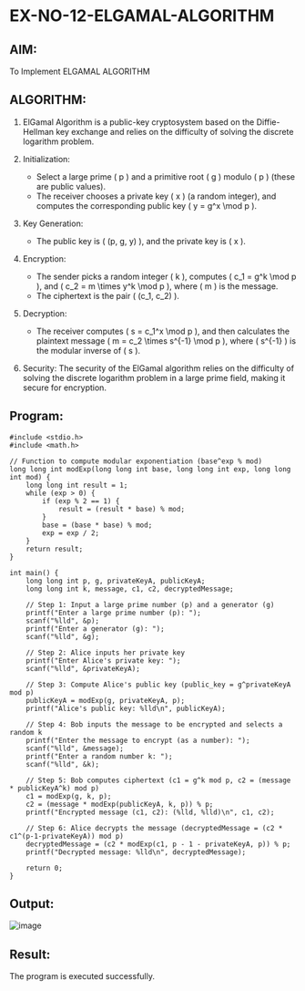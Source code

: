 # EX-NO-12-ELGAMAL-ALGORITHM

## AIM:
To Implement ELGAMAL ALGORITHM

## ALGORITHM:

1. ElGamal Algorithm is a public-key cryptosystem based on the Diffie-Hellman key exchange and relies on the difficulty of solving the discrete logarithm problem.

2. Initialization:
   - Select a large prime \( p \) and a primitive root \( g \) modulo \( p \) (these are public values).
   - The receiver chooses a private key \( x \) (a random integer), and computes the corresponding public key \( y = g^x \mod p \).

3. Key Generation:
   - The public key is \( (p, g, y) \), and the private key is \( x \).

4. Encryption:
   - The sender picks a random integer \( k \), computes \( c_1 = g^k \mod p \), and \( c_2 = m \times y^k \mod p \), where \( m \) is the message.
   - The ciphertext is the pair \( (c_1, c_2) \).

5. Decryption:
   - The receiver computes \( s = c_1^x \mod p \), and then calculates the plaintext message \( m = c_2 \times s^{-1} \mod p \), where \( s^{-1} \) is the modular inverse of \( s \).

6. Security: The security of the ElGamal algorithm relies on the difficulty of solving the discrete logarithm problem in a large prime field, making it secure for encryption.

## Program:
```
#include <stdio.h>
#include <math.h>

// Function to compute modular exponentiation (base^exp % mod)
long long int modExp(long long int base, long long int exp, long long int mod) {
    long long int result = 1;
    while (exp > 0) {
        if (exp % 2 == 1) {
            result = (result * base) % mod;
        }
        base = (base * base) % mod;
        exp = exp / 2;
    }
    return result;
}

int main() {
    long long int p, g, privateKeyA, publicKeyA;
    long long int k, message, c1, c2, decryptedMessage;

    // Step 1: Input a large prime number (p) and a generator (g)
    printf("Enter a large prime number (p): ");
    scanf("%lld", &p);
    printf("Enter a generator (g): ");
    scanf("%lld", &g);

    // Step 2: Alice inputs her private key
    printf("Enter Alice's private key: ");
    scanf("%lld", &privateKeyA);

    // Step 3: Compute Alice's public key (public_key = g^privateKeyA mod p)
    publicKeyA = modExp(g, privateKeyA, p);
    printf("Alice's public key: %lld\n", publicKeyA);

    // Step 4: Bob inputs the message to be encrypted and selects a random k
    printf("Enter the message to encrypt (as a number): ");
    scanf("%lld", &message);
    printf("Enter a random number k: ");
    scanf("%lld", &k);

    // Step 5: Bob computes ciphertext (c1 = g^k mod p, c2 = (message * publicKeyA^k) mod p)
    c1 = modExp(g, k, p);
    c2 = (message * modExp(publicKeyA, k, p)) % p;
    printf("Encrypted message (c1, c2): (%lld, %lld)\n", c1, c2);

    // Step 6: Alice decrypts the message (decryptedMessage = (c2 * c1^(p-1-privateKeyA)) mod p)
    decryptedMessage = (c2 * modExp(c1, p - 1 - privateKeyA, p)) % p;
    printf("Decrypted message: %lld\n", decryptedMessage);

    return 0;
}
```

## Output:
![image](https://github.com/user-attachments/assets/ccbbd413-84d2-43f5-91e0-d15b2764befe)


## Result:
The program is executed successfully.
